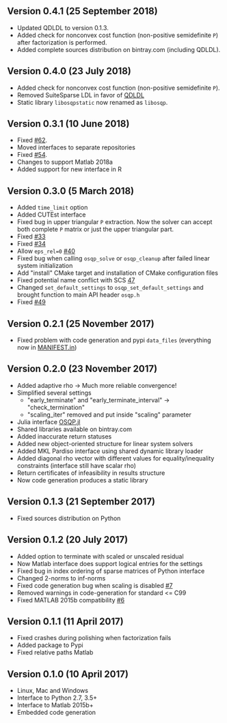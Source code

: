 Version 0.4.1 (25 September 2018)
---------------------------------
* Updated QDLDL to version 0.1.3.
* Added check for nonconvex cost function (non-positive semidefinite `P`) after factorization is performed.
* Added complete sources distribution on bintray.com (including QDLDL).


Version 0.4.0 (23 July 2018)
----------------------------
* Added check for nonconvex cost function (non-positive semidefinite `P`).
* Removed SuiteSparse LDL in favor of [QDLDL](https://github.com/oxfordcontrol/qdldl)
* Static library `libosqpstatic` now renamed as `libosqp`.


Version 0.3.1 (10 June 2018)
----------------------------
* Fixed [#62](https://github.com/oxfordcontrol/osqp/issues/62).
* Moved interfaces to separate repositories
* Fixed [#54](https://github.com/oxfordcontrol/osqp/issues/54).
* Changes to support Matlab 2018a
* Added support for new interface in R

Version 0.3.0 (5 March 2018)
----------------------------
* Added `time_limit` option
* Added CUTEst interface
* Fixed bug in upper triangular `P` extraction. Now the solver can accept both complete `P` matrix or just the upper triangular part.
* Fixed [#33](https://github.com/oxfordcontrol/osqp/issues/33)
* Fixed [#34](https://github.com/oxfordcontrol/osqp/issues/34)
* Allow `eps_rel=0` [#40](https://github.com/oxfordcontrol/osqp/issues/40)
* Fixed bug when calling `osqp_solve` or `osqp_cleanup` after failed linear system initialization
* Add "install" CMake target and installation of CMake configuration files
* Fixed potential name conflict with SCS [47](https://github.com/oxfordcontrol/osqp/issues/47)
* Changed `set_default_settings` to `osqp_set_default_settings` and brought function to main API header `osqp.h`
* Fixed [#49](https://github.com/oxfordcontrol/osqp/issues/49)


Version 0.2.1 (25 November 2017)
---------------------------------
* Fixed problem with code generation and pypi `data_files` (everything now in [MANIFEST.in](https://github.com/pypa/sampleproject/issues/30))


Version 0.2.0 (23 November 2017)
---------------------------------
*   Added adaptive rho -> Much more reliable convergence!
*   Simplified several settings
    *  "early_terminate" and "early_terminate_interval" -> "check_termination"
    *  "scaling_iter" removed and put inside "scaling" parameter
*   Julia interface [OSQP.jl](https://github.com/oxfordcontrol/OSQP.jl)
*   Shared libraries available on bintray.com
*   Added inaccurate return statuses
*   Added new object-oriented structure for linear system solvers
*   Added MKL Pardiso interface using shared dynamic library loader
*   Added diagonal rho vector with different values for equality/inequality constraints (interface still have scalar rho)
*   Return certificates of infeasibility in results structure
*   Now code generation produces a static library


Version 0.1.3 (21 September 2017)
---------------------------------
* Fixed sources distribution on Python


Version 0.1.2 (20 July 2017)
------------------------------
*   Added option to terminate with scaled or unscaled residual
*   Now Matlab interface does support logical entries for the settings
*   Fixed bug in index ordering of sparse matrices of Python interface
*   Changed 2-norms to inf-norms
*   Fixed code generation bug when scaling is disabled [#7](https://github.com/oxfordcontrol/osqp/issues/7)
*   Removed warnings in code-generation for standard <= C99
*   Fixed MATLAB 2015b compatibility [#6](https://github.com/oxfordcontrol/osqp/issues/6)


Version 0.1.1 (11 April 2017)
-----------------------------
*   Fixed crashes during polishing when factorization fails
*   Added package to Pypi
*   Fixed relative paths Matlab


Version 0.1.0 (10 April 2017)
-----------------------------
*   Linux, Mac and Windows
*   Interface to Python 2.7, 3.5+
*   Interface to Matlab 2015b+
*   Embedded code generation
